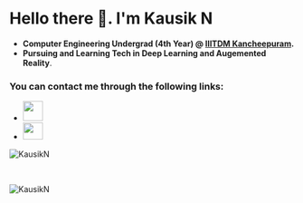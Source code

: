 # Hello there 👋. I'm Kausik N

* __Computer Engineering Undergrad (4th Year) @ [IIITDM Kancheepuram](http://iiitdm.ac.in/).__
* __Pursuing and Learning Tech in Deep Learning and Augemented Reality__.


### You can contact me through the following links:
* <a href="mailto:coe17b010@iiitdm.ac.in"><img src="https://image.flaticon.com/icons/svg/725/725643.svg" height="35" width="35" /></a>
* <a href="https://www.linkedin.com/in/kausik-n-7a9800170/"><img src="https://cdn.jsdelivr.net/npm/simple-icons@3.0.1/icons/linkedin.svg" height="30" width="35" /></a>


<p>
<img src="https://github-readme-stats.vercel.app/api?username=kausikn&show_icons=true" alt="KausikN" />
</p>
<br>

<p>
<img src="https://komarev.com/ghpvc/?username=kausikn" alt="KausikN" />
</p>
<br>
